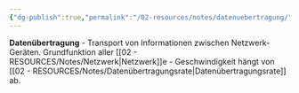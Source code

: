 ```yaml
---
{"dg-publish":true,"permalink":"/02-resources/notes/datenuebertragung/","tags":["netzwerk/übertragung","kommunikation/daten"],"noteIcon":"","updated":"2025-08-28T20:50:28.000+02:00"}
---
```



**Datenübertragung** - Transport von Informationen zwischen Netzwerk-Geräten.
Grundfunktion aller [[02 - RESOURCES/Notes/Netzwerk\|Netzwerk]]e - Geschwindigkeit hängt von [[02 - RESOURCES/Notes/Datenübertragungsrate\|Datenübertragungsrate]] ab.